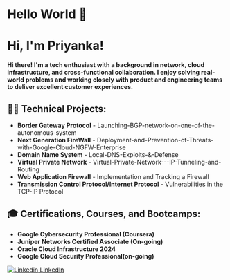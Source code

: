 # Hello World 🙏  


# Hi, I'm Priyanka!  
**Hi there! I'm a tech enthusiast with a background in network, cloud infrastructure, and cross-functional collaboration. I enjoy solving real-world problems and working closely with product and engineering teams to deliver excellent customer experiences.**  

## 👨‍💻 Technical Projects:  
- **Border Gateway Protocol** - Launching-BGP-network-on-one-of-the-autonomous-system  
- **Next Generation FireWall** - Deployment-and-Prevention-of-Threats-with-Google-Cloud-NGFW-Enterprise
- **Domain Name System** - Local-DNS-Exploits-&-Defense
- **Virtual Private Network** - Virtual-Private-Network---IP-Tunneling-and-Routing 
- **Web Application Firewall** - Implementation and Tracking a Firewall
- **Transmission Control Protocol/Internet Protocol** - Vulnerabilities in the TCP-IP Protocol


## 🎓 Certifications, Courses, and Bootcamps:  
- **Google Cybersecurity Professional (Coursera)**  
- **Juniper Networks Certified Associate (On-going)**
- **Oracle Cloud Infrastructure 2024**
- **Google Cloud Security Professional(on-going)**
  
[![Linkedin](https://i.sstatic.net/gVE0j.png) LinkedIn](https://www.linkedin.com/)
&nbsp;



